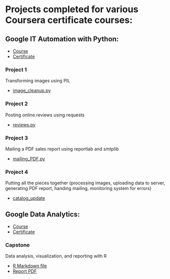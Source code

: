 # Projects completed for various Coursera certificate courses:

## Google IT Automation with Python: 
- [Course](https://www.coursera.org/specializations/google-it-automation)
- [Certificate](https://coursera.org/share/d57e5ebab5251281b9e23bcef8e11210)

### Project 1 
Transforming images using PIL
- [image_cleanup.py](https://github.com/Nic-Sevic/Coursera/blob/main/image_cleanup.py)

### Project 2 
Posting online reviews using requests
- [reviews.py](https://github.com/Nic-Sevic/Coursera/blob/main/reviews.py)

### Project 3 
Mailing a PDF sales report using reportlab and smtplib
- [mailing_PDF.py](https://github.com/Nic-Sevic/Coursera/blob/main/mailing_PDF.py)

### Project 4 
Putting all the pieces together (processing images, uploading data to server, generating PDF report, handing mailing, monitoring system for errors)
- [catalog_update](https://github.com/Nic-Sevic/Coursera/tree/main/catalog_update)

## Google Data Analytics: 
- [Course](https://www.coursera.org/specializations/google-data-analytics)
- [Certificate](https://coursera.org/share/66647fc26dbaa05876ac1643b468eaa2)

### Capstone
Data analysis, visualization, and reporting with R
- [R Markdown file](https://github.com/Nic-Sevic/Coursera/blob/main/Data_Analysis_Course_Capstone.Rmd)
- [Report PDF](https://github.com/Nic-Sevic/Coursera/blob/main/Google%20Data%20Analysis%20Capstone%20report.pdf)
